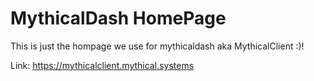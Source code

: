 # MythicalDash HomePage

This is just the hompage we use for mythicaldash aka MythicalClient :)!

Link: https://mythicalclient.mythical.systems